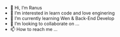 - 👋 Hi, I’m Ranus
- 👀 I’m interested in learn code and love enginering
- 🌱 I’m currently learning Wen & Back-End Develop
- 💞️ I’m looking to collaborate on ...
- 📫 How to reach me ...

<!---
ranusate/ranusate is a ✨ special ✨ repository because its `README.md` (this file) appears on your GitHub profile.
You can click the Preview link to take a look at your changes.
--->
